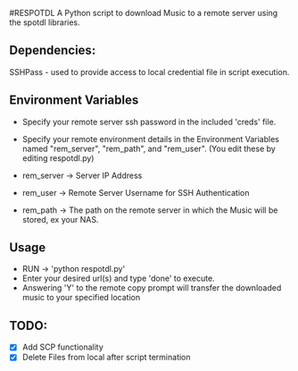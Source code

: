 #RESPOTDL
A Python script to download Music to a remote server using the spotdl libraries.

## Dependencies:
SSHPass - used to provide access to local credential file in script execution.
## Environment Variables
- Specify your remote server ssh password in the included 'creds' file.
- Specify your remote environment details in the Environment Variables named "rem_server", "rem_path", and "rem_user". (You edit these by editing respotdl.py)

- rem_server -> Server IP Address
- rem_user -> Remote Server Username for SSH Authentication
- rem_path -> The path on the remote server in which the Music will be stored, ex your NAS.
## Usage
- RUN -> 'python respotdl.py'
- Enter your desired url(s) and type 'done' to execute.
- Answering 'Y' to the remote copy prompt will transfer the downloaded music to your specified location
## TODO:

- [x] Add SCP functionality 
- [x] Delete Files from local after script termination

